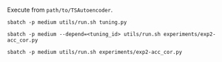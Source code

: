 Execute from `path/to/TSAutoencoder`.

```
sbatch -p medium utils/run.sh tuning.py
```

```
sbatch -p medium --depend=<tuning_id> utils/run.sh experiments/exp2-acc_cor.py
```

```
sbatch -p medium utils/run.sh experiments/exp2-acc_cor.py
```
